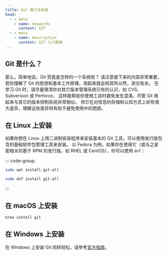 ```yaml
---
title: Git 简介与安装
head:
  - - meta
    - name: keywords
      content: GIT
  - - meta
    - name: description
      content: GIT 入门使用
---
```


## Git 是什么？

那么，简单地说，Git 究竟是怎样的一个系统呢？ 请注意接下来的内容非常重要，若你理解了 Git 的思想和基本工作原理，用起来就会知其所以然，游刃有余。 在学习 Git 时，请尽量理清你对其它版本管理系统已有的认识，如 CVS、Subversion 或 Perforce， 这样能帮助你使用工具时避免发生混淆。尽管 Git 用起来与其它的版本控制系统非常相似， 但它在对信息的存储和认知方式上却有很大差异，理解这些差异将有助于避免使用中的困惑。

## 在 Linux 上安装

如果你想在 Linux 上用二进制安装程序来安装基本的 Git 工具，可以使用发行版包含的基础软件包管理工具来安装。 以 Fedora 为例，如果你在使用它（或与之紧密相关的基于 RPM 的发行版，如 RHEL 或 CentOS），你可以使用 `dnf`：

::: code-group

```sh [Debian/Ubuntu]
sudo apt install git-all
```

```sh [Fedora/RHEL/CentOS]
sudo dnf install git-all
```

:::

## 在 macOS 上安装

```sh
brew install git
```

## 在 Windows 上安装

在 Windows 上安装 Git 同样轻松，请参考[官方指南](https://git-scm.com/download/win)。
